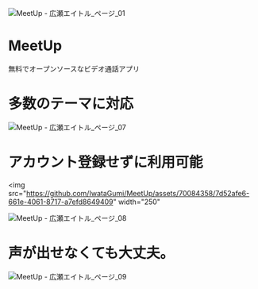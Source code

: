 ![MeetUp - 広瀬エイトル_ページ_01](https://github.com/IwataGumi/MeetUp/assets/70084358/71a40352-3c64-425b-825a-8d1a1a9bdcbf)

# MeetUp
無料でオープンソースなビデオ通話アプリ

# 多数のテーマに対応
![MeetUp - 広瀬エイトル_ページ_07](https://github.com/IwataGumi/MeetUp/assets/70084358/9f95ccfa-aaa7-46bc-b798-105c3017d37f=250x250)

# アカウント登録せずに利用可能
<img
  src="https://github.com/IwataGumi/MeetUp/assets/70084358/7d52afe6-661e-4061-8717-a7efd8649409"
  width="250"
>
![MeetUp - 広瀬エイトル_ページ_08](https://github.com/IwataGumi/MeetUp/assets/70084358/7d52afe6-661e-4061-8717-a7efd8649409)

# 声が出せなくても大丈夫。
![MeetUp - 広瀬エイトル_ページ_09](https://github.com/IwataGumi/MeetUp/assets/70084358/180b854a-06d1-486c-b70a-cd320aeb1b81)
